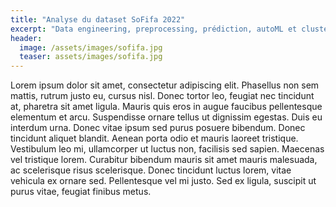 ```yaml
---
title: "Analyse du dataset SoFifa 2022"
excerpt: "Data engineering, preprocessing, prédiction, autoML et clustering de joueurs de football masculins selon leurs statistiques"
header:
  image: /assets/images/sofifa.jpg
  teaser: assets/images/sofifa.jpg
---
```




Lorem ipsum dolor sit amet, consectetur adipiscing elit. Phasellus non sem mattis, rutrum justo eu, cursus nisl. Donec tortor leo, feugiat nec tincidunt at, pharetra sit amet ligula. Mauris quis eros in augue faucibus pellentesque elementum et arcu. Suspendisse ornare tellus ut dignissim egestas. Duis eu interdum urna. Donec vitae ipsum sed purus posuere bibendum. Donec tincidunt aliquet blandit. Aenean porta odio et mauris laoreet tristique. Vestibulum leo mi, ullamcorper ut luctus non, facilisis sed sapien. Maecenas vel tristique lorem. Curabitur bibendum mauris sit amet mauris malesuada, ac scelerisque risus scelerisque. Donec tincidunt luctus lorem, vitae vehicula ex ornare sed. Pellentesque vel mi justo. Sed ex ligula, suscipit ut purus vitae, feugiat finibus metus. 